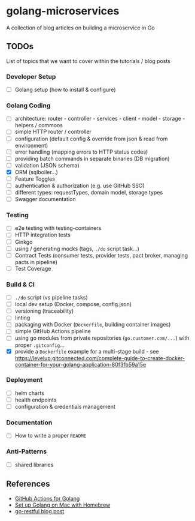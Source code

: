 # golang-microservices

A collection of blog articles on building a microservice in Go

## TODOs

List of topics that we want to cover within the tutorials / blog posts

### Developer Setup

- [ ] Golang setup (how to install & configure)

### Golang Coding

- [ ] architecture: router - controller - services - client - model - storage - helpers / commons
- [ ] simple HTTP router / controller
- [ ] configuration (default config & override from json & read from environment)
- [ ] error handling (mapping errors to HTTP status codes)
- [ ] providing batch commands in separate binaries (DB migration)
- [ ] validation (JSON schema)
- [x] ORM (sqlboiler...)
- [ ] Feature Toggles
- [ ] authentication & authorization (e.g. use GitHub SSO)
- [ ] different types: requestTypes, domain model, storage types
- [ ] Swagger documentation

### Testing

- [ ] e2e testing with testing-containers
- [ ] HTTP integration tests
- [ ] Ginkgo
- [ ] using / generating mocks (tags, `./do` script task...)
- [ ] Contract Tests (consumer tests, provider tests, pact broker, managing pacts in pipeline)
- [ ] Test Coverage

### Build & CI

- [ ] `./do` script (vs pipeline tasks)
- [ ] local dev setup (Docker, compose, config.json)
- [ ] versioning (traceability)
- [ ] linting
- [ ] packaging with Docker (`Dockerfile`, building container images)
- [ ] simple GitHub Actions pipeline
- [ ] using go modules from private repositories (`go.customer.com/...`) with proper `.gitconfig`...
- [x] provide a `Dockerfile` example for a multi-stage build - see https://levelup.gitconnected.com/complete-guide-to-create-docker-container-for-your-golang-application-80f3fb59a15e

### Deployment

- [ ] helm charts
- [ ] health endpoints
- [ ] configuration & credentials management

### Documentation

- [ ] How to write a proper `README`

### Anti-Patterns

- [ ] shared libraries

## References

* [GitHub Actions for Golang](https://github.com/mvdan/github-actions-golang)
* [Set up Golang on Mac with Homebrew](https://jimkang.medium.com/install-go-on-mac-with-homebrew-5fa421fc55f5)
* [go-restful blog post](http://ernestmicklei.com/2012/11/go-restful-first-working-example/)
